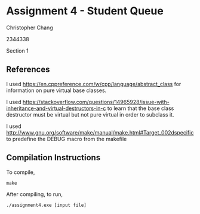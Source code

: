 # Assignment 4 - Student Queue
Christopher Chang

2344338

Section 1

## References
I used https://en.cppreference.com/w/cpp/language/abstract_class for information
on pure virtual base classes.

I used https://stackoverflow.com/questions/14965928/issue-with-inheritance-and-virtual-destructors-in-c
to learn that the base class destructor must be virtual but not pure virtual in
order to subclass it.

I used http://www.gnu.org/software/make/manual/make.html#Target_002dspecific to
predefine the DEBUG macro from the makefile

## Compilation Instructions
To compile,
```
make
```

After compiling, to run,
```
./assignment4.exe [input file]
```